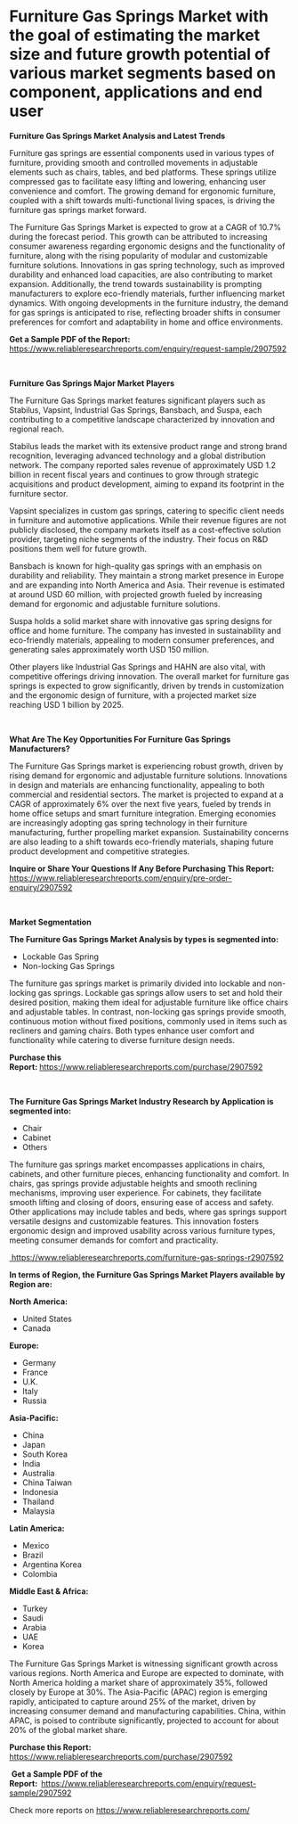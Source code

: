 <p><h1>Furniture Gas Springs Market with the goal of estimating the market size and future growth potential of various market segments based on component, applications and end user</h1></p><p><strong>Furniture Gas Springs Market Analysis and Latest Trends</strong></p>
<p><p>Furniture gas springs are essential components used in various types of furniture, providing smooth and controlled movements in adjustable elements such as chairs, tables, and bed platforms. These springs utilize compressed gas to facilitate easy lifting and lowering, enhancing user convenience and comfort. The growing demand for ergonomic furniture, coupled with a shift towards multi-functional living spaces, is driving the furniture gas springs market forward.</p><p>The Furniture Gas Springs Market is expected to grow at a CAGR of 10.7% during the forecast period. This growth can be attributed to increasing consumer awareness regarding ergonomic designs and the functionality of furniture, along with the rising popularity of modular and customizable furniture solutions. Innovations in gas spring technology, such as improved durability and enhanced load capacities, are also contributing to market expansion. Additionally, the trend towards sustainability is prompting manufacturers to explore eco-friendly materials, further influencing market dynamics. With ongoing developments in the furniture industry, the demand for gas springs is anticipated to rise, reflecting broader shifts in consumer preferences for comfort and adaptability in home and office environments.</p></p>
<p><strong>Get a Sample PDF of the Report:&nbsp;</strong> <a href="https://www.reliableresearchreports.com/enquiry/request-sample/2907592?utm_campaign=2743&utm_medium=2&utm_source=Github&utm_content=ia&utm_term=12032025&utm_id=furniture-gas-springs">https://www.reliableresearchreports.com/enquiry/request-sample/2907592</a></p>
<p>&nbsp;</p>
<p><strong>Furniture Gas Springs Major Market Players</strong></p>
<p><p>The Furniture Gas Springs market features significant players such as Stabilus, Vapsint, Industrial Gas Springs, Bansbach, and Suspa, each contributing to a competitive landscape characterized by innovation and regional reach. </p><p>Stabilus leads the market with its extensive product range and strong brand recognition, leveraging advanced technology and a global distribution network. The company reported sales revenue of approximately USD 1.2 billion in recent fiscal years and continues to grow through strategic acquisitions and product development, aiming to expand its footprint in the furniture sector.</p><p>Vapsint specializes in custom gas springs, catering to specific client needs in furniture and automotive applications. While their revenue figures are not publicly disclosed, the company markets itself as a cost-effective solution provider, targeting niche segments of the industry. Their focus on R&D positions them well for future growth.</p><p>Bansbach is known for high-quality gas springs with an emphasis on durability and reliability. They maintain a strong market presence in Europe and are expanding into North America and Asia. Their revenue is estimated at around USD 60 million, with projected growth fueled by increasing demand for ergonomic and adjustable furniture solutions.</p><p>Suspa holds a solid market share with innovative gas spring designs for office and home furniture. The company has invested in sustainability and eco-friendly materials, appealing to modern consumer preferences, and generating sales approximately worth USD 150 million.</p><p>Other players like Industrial Gas Springs and HAHN are also vital, with competitive offerings driving innovation. The overall market for furniture gas springs is expected to grow significantly, driven by trends in customization and the ergonomic design of furniture, with a projected market size reaching USD 1 billion by 2025.</p></p>
<p>&nbsp;</p>
<p><strong>What Are The Key Opportunities For Furniture Gas Springs Manufacturers?</strong></p>
<p><p>The Furniture Gas Springs market is experiencing robust growth, driven by rising demand for ergonomic and adjustable furniture solutions. Innovations in design and materials are enhancing functionality, appealing to both commercial and residential sectors. The market is projected to expand at a CAGR of approximately 6% over the next five years, fueled by trends in home office setups and smart furniture integration. Emerging economies are increasingly adopting gas spring technology in their furniture manufacturing, further propelling market expansion. Sustainability concerns are also leading to a shift towards eco-friendly materials, shaping future product development and competitive strategies.</p></p>
<p><strong>Inquire or Share Your Questions If Any Before Purchasing This Report:</strong> <a href="https://www.reliableresearchreports.com/enquiry/pre-order-enquiry/2907592?utm_campaign=2743&utm_medium=2&utm_source=Github&utm_content=ia&utm_term=12032025&utm_id=furniture-gas-springs">https://www.reliableresearchreports.com/enquiry/pre-order-enquiry/2907592</a></p>
<p>&nbsp;</p>
<p><strong>Market Segmentation</strong></p>
<p><strong>The Furniture Gas Springs Market Analysis by types is segmented into:</strong></p>
<p><ul><li>Lockable Gas Spring</li><li>Non-locking Gas Springs</li></ul></p>
<p><p>The furniture gas springs market is primarily divided into lockable and non-locking gas springs. Lockable gas springs allow users to set and hold their desired position, making them ideal for adjustable furniture like office chairs and adjustable tables. In contrast, non-locking gas springs provide smooth, continuous motion without fixed positions, commonly used in items such as recliners and gaming chairs. Both types enhance user comfort and functionality while catering to diverse furniture design needs.</p></p>
<p><strong>Purchase this Report:&nbsp;</strong><a href="https://www.reliableresearchreports.com/purchase/2907592?utm_campaign=2743&utm_medium=2&utm_source=Github&utm_content=ia&utm_term=12032025&utm_id=furniture-gas-springs">https://www.reliableresearchreports.com/purchase/2907592</a></p>
<p>&nbsp;</p>
<p><strong>The Furniture Gas Springs Market Industry Research by Application is segmented into:</strong></p>
<p><ul><li>Chair</li><li>Cabinet</li><li>Others</li></ul></p>
<p><p>The furniture gas springs market encompasses applications in chairs, cabinets, and other furniture pieces, enhancing functionality and comfort. In chairs, gas springs provide adjustable heights and smooth reclining mechanisms, improving user experience. For cabinets, they facilitate smooth lifting and closing of doors, ensuring ease of access and safety. Other applications may include tables and beds, where gas springs support versatile designs and customizable features. This innovation fosters ergonomic design and improved usability across various furniture types, meeting consumer demands for comfort and practicality.</p></p>
<p><a href="https://www.reliableresearchreports.com/furniture-gas-springs-r2907592?utm_campaign=2743&utm_medium=2&utm_source=Github&utm_content=ia&utm_term=12032025&utm_id=furniture-gas-springs">&nbsp;https://www.reliableresearchreports.com/furniture-gas-springs-r2907592</a></p>
<p><strong>In terms of Region, the Furniture Gas Springs Market Players available by Region are:</strong></p>
<p>
    <p> <strong> North America: </strong>
        <ul>
            <li>United States</li>
            <li>Canada</li>
        </ul>
        </p> 
    <p> <strong> Europe: </strong>
        <ul>
            <li>Germany</li>
            <li>France</li>
            <li>U.K.</li>
            <li>Italy</li>
            <li>Russia</li>
        </ul>
        </p> 
    <p> <strong> Asia-Pacific: </strong>
        <ul>
            <li>China</li>
            <li>Japan</li>
            <li>South Korea</li>
            <li>India</li>
            <li>Australia</li>
            <li>China Taiwan</li>
            <li>Indonesia</li>
            <li>Thailand</li>
            <li>Malaysia</li>
        </ul>
        </p> 
    <p> <strong> Latin America: </strong>
        <ul>
            <li>Mexico</li>
            <li>Brazil</li>
            <li>Argentina Korea</li>
            <li>Colombia</li>
        </ul>
        </p> 
    <p> <strong> Middle East & Africa: </strong>
        <ul>
            <li>Turkey</li>
            <li>Saudi</li>
            <li>Arabia</li>
            <li>UAE</li>
            <li>Korea</li>
        </ul>
    </p>
    </p>
<p><p>The Furniture Gas Springs Market is witnessing significant growth across various regions. North America and Europe are expected to dominate, with North America holding a market share of approximately 35%, followed closely by Europe at 30%. The Asia-Pacific (APAC) region is emerging rapidly, anticipated to capture around 25% of the market, driven by increasing consumer demand and manufacturing capabilities. China, within APAC, is poised to contribute significantly, projected to account for about 20% of the global market share.</p></p>
<p><strong>Purchase this Report: </strong><a href="https://www.reliableresearchreports.com/purchase/2907592?utm_campaign=2743&utm_medium=2&utm_source=Github&utm_content=ia&utm_term=12032025&utm_id=furniture-gas-springs">https://www.reliableresearchreports.com/purchase/2907592</a></p>
<p>&nbsp;<strong>Get a Sample PDF of the Report:&nbsp;&nbsp;</strong><a href="https://www.reliableresearchreports.com/enquiry/request-sample/2907592?utm_campaign=2743&utm_medium=2&utm_source=Github&utm_content=ia&utm_term=12032025&utm_id=furniture-gas-springs">https://www.reliableresearchreports.com/enquiry/request-sample/2907592</a></p>
<p><strong></strong></p>
<p>Check more reports on <a href="https://www.reliableresearchreports.com/?utm_campaign=2743&utm_medium=2&utm_source=Github&utm_content=ia&utm_term=12032025&utm_id=furniture-gas-springs">https://www.reliableresearchreports.com/</a></p>